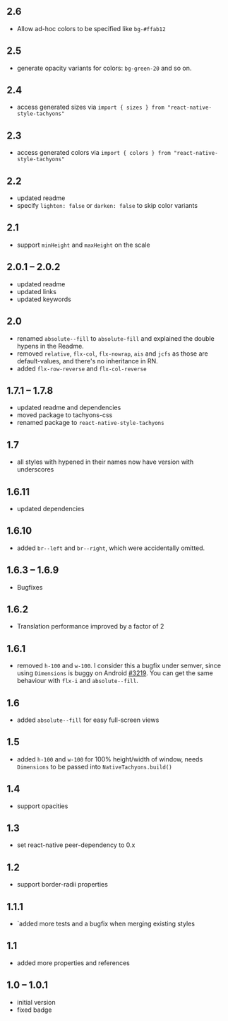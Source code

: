 ## 2.6
* Allow ad-hoc colors to be specified like `bg-#ffab12`

## 2.5
* generate opacity variants for colors: `bg-green-20` and so on.

## 2.4
* access generated sizes via `import { sizes } from "react-native-style-tachyons"`

## 2.3
* access generated colors via `import { colors } from "react-native-style-tachyons"`

## 2.2
* updated readme
* specify `lighten: false` or `darken: false` to skip color variants

## 2.1
* support `minHeight` and `maxHeight` on the scale

## 2.0.1 – 2.0.2
* updated readme
* updated links
* updated keywords

## 2.0
* renamed `absolute--fill` to `absolute-fill` and explained the double hypens in the Readme.
* removed `relative`, `flx-col`, `flx-nowrap`, `ais` and `jcfs` as those are default-values, and there's no inheritance in RN.
* added `flx-row-reverse` and `flx-col-reverse`

## 1.7.1 – 1.7.8
* updated readme and dependencies
* moved package to tachyons-css
* renamed package to `react-native-style-tachyons`

## 1.7
* all styles with hypened in their names now have version with underscores

## 1.6.11
* updated dependencies

## 1.6.10
* added `br--left` and `br--right`, which were accidentally omitted.

## 1.6.3 – 1.6.9
* Bugfixes

## 1.6.2
* Translation performance improved by a factor of 2

## 1.6.1
* removed `h-100` and `w-100`. I consider this a bugfix under semver, since using `Dimensions` is buggy on Android [#3219](https://github.com/facebook/react-native/issues/3219). You can get the same behaviour with `flx-i` and `absolute--fill`.

## 1.6
* added `absolute--fill` for easy full-screen views

## 1.5
* added `h-100` and `w-100` for 100% height/width of window, needs `Dimensions` to be passed into `NativeTachyons.build()`

## 1.4
* support opacities

## 1.3
* set react-native peer-dependency to 0.x

## 1.2
* support border-radii properties

## 1.1.1
* `added more tests and a bugfix when merging existing styles

## 1.1
* added more properties and references

## 1.0 – 1.0.1
* initial version
* fixed badge
